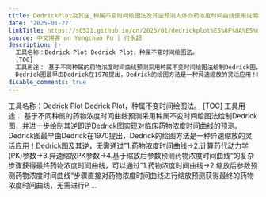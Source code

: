 ```yaml
---
title: DedrickPlot及其逆_种属不变时间绘图法及其逆预测人体血药浓度时间曲线使用说明
date: '2025-01-22'
linkTitle: https://s0521.github.io/cn/2025/01/dedrickplot%E5%8F%8A%E5%85%B6%E9%80%86_%E7%A7%8D%E5%B1%9E%E4%B8%8D%E5%8F%98%E6%97%B6%E9%97%B4%E7%BB%98%E5%9B%BE%E6%B3%95%E5%8F%8A%E5%85%B6%E9%80%86%E9%A2%84%E6%B5%8B%E4%BA%BA%E4%BD%93%E8%A1%80%E8%8D%AF%E6%B5%93%E5%BA%A6%E6%97%B6%E9%97%B4%E6%9B%B2%E7%BA%BF%E4%BD%BF%E7%94%A8%E8%AF%B4%E6%98%8E/
source: 中文博客 on Yongchao Fu | 付永超
description: |-
  工具名称：Dedrick Plot Dedrick Plot，种属不变时间绘图法。
  [TOC]
  工具用途： 基于不同种属的药物浓度时间曲线预测采用种属不变时间绘图法绘制Dedrick图，并进一步绘制其逆即逆Dedrick图实现对临床药物浓度时间曲线的预测。
  Dedrick图最早由Dedrick在1970提出，Dedrick的绘图方法是一种异速缩放的灵活应用！Dedrick图及其逆，无需通过”1.药物浓度时间曲线→2.计算药代动力学(PK)参数→3.异速缩放PK参数→4.基于缩放后参数预测药物浓度时间曲线“的复杂步骤获得最终药物浓度时间曲线，可以通过”1.药物浓度时间曲线→2.缩放后参数预测药物浓度时间曲线“步骤直接对药物浓度时间曲线进行缩放预测获得最终的药物浓度时间曲线，无需进行P ...
disable_comments: true
---
```

工具名称：Dedrick Plot Dedrick Plot，种属不变时间绘图法。
[TOC]
工具用途： 基于不同种属的药物浓度时间曲线预测采用种属不变时间绘图法绘制Dedrick图，并进一步绘制其逆即逆Dedrick图实现对临床药物浓度时间曲线的预测。
Dedrick图最早由Dedrick在1970提出，Dedrick的绘图方法是一种异速缩放的灵活应用！Dedrick图及其逆，无需通过”1.药物浓度时间曲线→2.计算药代动力学(PK)参数→3.异速缩放PK参数→4.基于缩放后参数预测药物浓度时间曲线“的复杂步骤获得最终药物浓度时间曲线，可以通过”1.药物浓度时间曲线→2.缩放后参数预测药物浓度时间曲线“步骤直接对药物浓度时间曲线进行缩放预测获得最终的药物浓度时间曲线，无需进行P ...